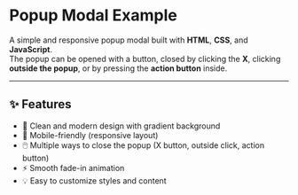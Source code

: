 # Popup Modal Example

A simple and responsive popup modal built with **HTML**, **CSS**, and **JavaScript**.  
The popup can be opened with a button, closed by clicking the **X**, clicking **outside the popup**, or by pressing the **action button** inside.

---

## ✨ Features
- 🎨 Clean and modern design with gradient background  
- 📱 Mobile-friendly (responsive layout)  
- 🖱️ Multiple ways to close the popup (X button, outside click, action button)  
- ⚡ Smooth fade-in animation  
- 💡 Easy to customize styles and content  
